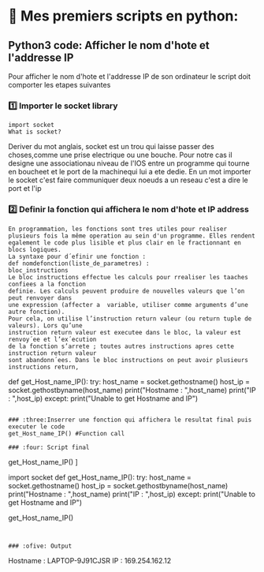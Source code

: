 
# 🎈 Mes premiers scripts en python:

## Python3 code: Afficher le nom d'hote et l'addresse IP 
 Pour afficher le nom d'hote et l'addresse IP de son ordinateur le script doit comporter les etapes suivantes
  
### :one: Importer le  socket library 
```
import socket
What is socket?
```
Deriver du mot anglais, socket est un trou qui laisse passer des choses,comme une prise electrique ou une bouche.
Pour notre cas il designe une associationau niveau de l'IOS entre un programme qui tourne en boucheet et le port de la machinequi lui a ete dedie.
En un mot  importer le socket c'est faire communiquer deux noeuds a un reseau c'est a dire le port et l'ip

 ### :two: Definir la fonction qui affichera le nom d'hote et IP address 
 ```
En programmation, les fonctions sont tres utiles pour realiser plusieurs fois la même operation au sein d'un programme. Elles rendent egalement le code plus lisible et plus clair en le fractionnant en blocs logiques.
La syntaxe pour d´efinir une fonction :
def nomdefonction(liste_de_parametres) :
bloc_instructions
Le bloc instructions effectue les calculs pour rrealiser les taaches confiees a la fonction
definie. Les calculs peuvent produire de nouvelles valeurs que l’on peut renvoyer dans
une expression (affecter a  variable, utiliser comme arguments d’une autre fonction).
Pour cela, on utilise l’instruction return valeur (ou return tuple de valeurs). Lors qu’une
instruction return valeur est executee dans le bloc, la valeur est renvoy´ee et l’ex´ecution
de la fonction s’arrete ; toutes autres instructions apres cette instruction return valeur
sont abandonn´ees. Dans le bloc instructions on peut avoir plusieurs instructions return,
```
def get_Host_name_IP(): 
    try: 
        host_name = socket.gethostname() 
        host_ip = socket.gethostbyname(host_name) 
        print("Hostname :  ",host_name) 
        print("IP : ",host_ip) 
    except: 
        print("Unable to get Hostname and IP") 
  ```
  
### :three:Inserrer une fonction qui affichera le resultat final puis executer le code 
get_Host_name_IP() #Function call 
  
### :four: Script final 

```
get_Host_name_IP() ]
   
import socket 
def get_Host_name_IP(): 
    try: 
        host_name = socket.gethostname() 
        host_ip = socket.gethostbyname(host_name) 
        print("Hostname :  ",host_name) 
        print("IP : ",host_ip) 
    except: 
        print("Unable to get Hostname and IP") 
  
get_Host_name_IP()
```


### :ofive: Output
```
Hostname :   LAPTOP-9J91CJSR
IP :  169.254.162.12
```
